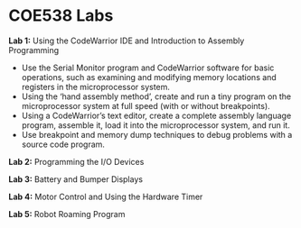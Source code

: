 # COE538 Labs

**Lab 1:** Using the CodeWarrior IDE and Introduction to Assembly Programming
  *  Use the Serial Monitor program and CodeWarrior software for basic operations, such as examining and modifying memory locations and registers in the microprocessor system.
  * Using the ‘hand assembly method’, create and run a tiny program on the microprocessor system at full speed (with or without breakpoints).
  * Using a CodeWarrior’s text editor, create a complete assembly language program, assemble it, load it into
the microprocessor system, and run it.
  * Use breakpoint and memory dump techniques to debug problems with a source code program.

**Lab 2:** Programming the I/O Devices

**Lab 3:** Battery and Bumper Displays

**Lab 4:** Motor Control and Using the Hardware Timer

**Lab 5:** Robot Roaming Program
